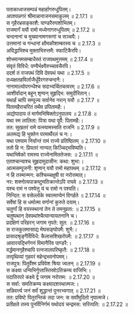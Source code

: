 

  
पताकाध्वजसम्पन्नं महार्हागरुधूपितम्।  
अपश्यन्नगरं श्रीमान्नानाजनसमाकुलम् ॥ 2.17.1 ॥   
स गृहैरभ्रसङ्काशै: पाण्डरैरुपशोभितम्।  
राजमार्गं ययौ रामो मध्येनागरुधूपितम् ॥ 2.17.2 ॥   
चन्दनानां च मुख्यानामगरूणां च सञ्चयै:।  
उत्तमानां च गन्धानां क्षौमकौशाम्बरस्य च ॥ 2.17.3 ॥   
अविद्धाभिश्च मुक्ताभिरुत्तमै: स्फाटिकैरपि।  
शोभमानमसम्बाधैस्तं राजपथमुत्तमम् ॥ 2.17.4 ॥   
संवृतं विविधै: पण्यैर्भक्ष्यैरुच्चावचैरपि।  
ददर्श तं राजपथं दिवि देवपथं यथा ॥ 2.17.5 ॥   
दध्यक्षतहविर्लाजैर्धूपैरगरुचन्दनै:।  
नानामाल्योपगन्धैश्च सदाभ्यर्चितचत्वरम् ॥ 2.17.6 ॥   
आशीर्वादान् बहून् शृण्वन् सुहृद्भि: समुदीरितान्।  
यथार्हं चापि सम्पूज्य सर्वानेव नरान् ययौ ॥ 2.17.7 ॥   
पितामहैराचरितं तथैव प्रपितामहै:।  
अद्योपादाय तं मार्गमभिषिक्तोऽनुपालय ॥ 2.17.8 ॥   
यथा स्म लालिता: पित्रा यथा पूर्वै: पितामहै:।  
तत: सुखतरं रामे वत्स्यामस्सति राजनि ॥ 2.17.9 ॥   
अलमद्य हि भुक्तेन परमार्थैरलं च न:।  
यथा पश्याम निर्यान्तं रामं राज्ये प्रतिष्ठितम् ॥ 2.17.10 ॥   
ततो हि न: प्रियतरं नान्यत् किञ्चिद्भविष्यति।  
यथाभिषेको रामस्य राज्येनामिततेजस: ॥ 2.17.11 ॥   
एताश्चान्याश्च सुहृदामुदासीन: कथा: शुभा:।  
आत्मसम्पूजनी: शृण्वन् ययौ रामो महापथम् ॥ 2.17.12 ॥   
न हि तस्मान्मन: कश्चिच्चक्षुषी वा नरोत्तमात्।  
नर: शक्नोत्यपाक्रष्टुमतिक्रान्तेऽपि राघवे ॥ 2.17.13 ॥   
यश्च रामं न पश्येत्तु यं च रामो न पश्यति।  
निन्दित: स वसेल्लोके स्वात्माप्येनं विगर्हते ॥ 2.17.14 ॥   
सर्वेषां हि स धर्मात्मा वर्णानां कुरुते दयाम्।  
चतुर्णां हि वयस्स्थानां तेन ते तमनुव्रता: ॥ 2.17.15 ॥   
चतुष्पथान् देवपथांश्चैत्यान्यायतनानि च।  
प्रदक्षिणं परिहरन् जगाम नृपते: सुत: ॥ 2.17.16 ॥   
स राजकुलमासाद्य मेघसङ्घोपमै: शुभै:।  
प्रासादश्रृङ्गैर्विविधै: कैलासशिखरोपमै: ॥ 2.17.17 ॥   
आवारयद्भिर्गगनं विमानैरिव पाण्डरै:।  
वर्द्धमानगृहैश्चापि रत्नजालपरिष्कृतै: ॥ 2.17.18 ॥   
तत्पृथिव्यां गृहवरं महेन्द्रभवनोपमम्।  
राजपुत्र: पितुर्वेश्म प्रविवेश श्रिया ज्वलन् ॥ 2.17.19 ॥   
स कक्ष्या धन्विभिर्गुप्तास्तिस्रोऽतिक्रम्य वाजिभि:।  
पदातिरपरे कक्ष्ये द्वे जगाम नरोत्तम: ॥ 2.17.20 ॥   
स सर्वा: समतिक्रम्य कक्ष्यादशरथात्मज:।  
सन्निवर्त्त्य जनं सर्वं शुद्धान्तं पुनरभ्यगात् ॥ 2.17.21 ॥   
तत: प्रविष्टे पितुरन्तिकं तदा जन: स सर्वोमुदितो नृपात्मजे।  
प्रतीक्षते तस्य पुनर्विनिर्गमं यथोदयं चन्द्रमस: सरित्पति: ॥ 2.17.22 ॥   
